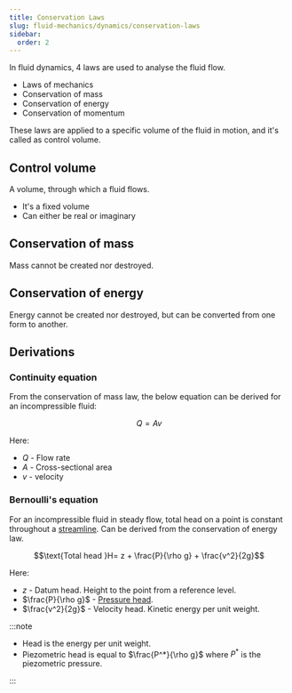 ```yaml
---
title: Conservation Laws
slug: fluid-mechanics/dynamics/conservation-laws
sidebar:
  order: 2
---
```


In fluid dynamics, 4 laws are used to analyse the fluid flow.

- Laws of mechanics
- Conservation of mass
- Conservation of energy
- Conservation of momentum

These laws are applied to a specific volume of the fluid in motion, and it's
called as control volume.

## Control volume

A volume, through which a fluid flows.

- It's a fixed volume
- Can either be real or imaginary

## Conservation of mass

Mass cannot be created nor destroyed.

## Conservation of energy

Energy cannot be created nor destroyed, but can be converted from one form to
another.

## Derivations

### Continuity equation

From the conservation of mass law, the below equation can be derived for an
incompressible fluid:

```math
Q= Av
```

Here:

- $Q$ - Flow rate
- $A$ - Cross-sectional area
- $v$ - velocity

### Bernoulli's equation

For an incompressible fluid in steady flow, total head on a point is constant
throughout a [streamline](/fluid-mechanics/dynamics/introduction/#streamline).
Can be derived from the conservation of energy law.

```math
\text{Total head }H= z + \frac{P}{\rho g} + \frac{v^2}{2g}
```

Here:

- $z$ - Datum head. Height to the point from a reference level.
- $\frac{P}{\rho g}$ - [Pressure head](/fluid-mechanics/statics/pressure-head/).
- $\frac{v^2}{2g}$ - Velocity head. Kinetic energy per unit weight.

:::note

- Head is the energy per unit weight.
- Piezometric head is equal to $\frac{P^*}{\rho g}$ where $P^*$ is the
  piezometric pressure.

:::
